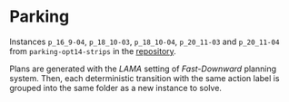 # Parking

Instances `p_16_9-04`, `p_18_10-03`, `p_18_10-04`, `p_20_11-03` and `p_20_11-04` from `parking-opt14-strips` in the [repository](https://github.com/aibasel/downward-benchmarks/tree/master/parking-opt14-strips).

Plans are generated with the *LAMA* setting of *Fast-Downward* planning system. Then, each deterministic transition with the same action label is grouped into the same folder as a new instance to solve.
